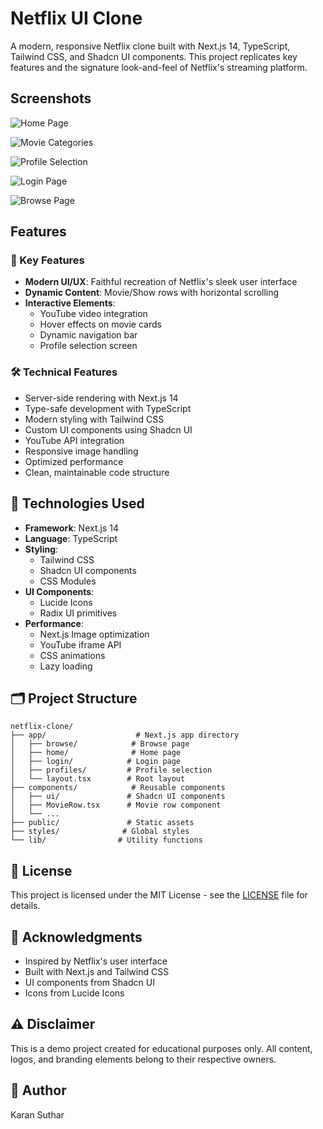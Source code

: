 # Netflix UI Clone

A modern, responsive Netflix clone built with Next.js 14, TypeScript, Tailwind CSS, and Shadcn UI components. This project replicates key features and the signature look-and-feel of Netflix's streaming platform.

## Screenshots

![Home Page](https://res.cloudinary.com/dx9bvma03/image/upload/v1757930490/Screenshot_2025-09-15_152839_zdby6a.png)

![Movie Categories](https://res.cloudinary.com/dx9bvma03/image/upload/v1757930586/Screenshot_2025-09-14_194306_srrgvf.png)

![Profile Selection](https://res.cloudinary.com/dx9bvma03/image/upload/v1757930573/Screenshot_2025-09-14_194409_iw5gwk.png)

![Login Page](https://res.cloudinary.com/dx9bvma03/image/upload/v1757930649/Screenshot_2025-09-14_194445_lgqt41.png)

![Browse Page](https://res.cloudinary.com/dx9bvma03/image/upload/v1757930674/Screenshot_2025-09-14_194639_l6fgax.png)

## Features

### 🎯 Key Features

- **Modern UI/UX**: Faithful recreation of Netflix's sleek user interface
- **Dynamic Content**: Movie/Show rows with horizontal scrolling
- **Interactive Elements**: 
  - YouTube video integration
  - Hover effects on movie cards
  - Dynamic navigation bar
  - Profile selection screen
  



### 🛠️ Technical Features

- Server-side rendering with Next.js 14
- Type-safe development with TypeScript
- Modern styling with Tailwind CSS
- Custom UI components using Shadcn UI
- YouTube API integration
- Responsive image handling
- Optimized performance
- Clean, maintainable code structure

## 🔧 Technologies Used

- **Framework**: Next.js 14
- **Language**: TypeScript
- **Styling**: 
  - Tailwind CSS
  - Shadcn UI components
  - CSS Modules
- **UI Components**:
  - Lucide Icons
  - Radix UI primitives
- **Performance**:
  - Next.js Image optimization
  - YouTube iframe API
  - CSS animations
  - Lazy loading

## 🗂️ Project Structure

```
netflix-clone/
├── app/                    # Next.js app directory
│   ├── browse/            # Browse page
│   ├── home/              # Home page
│   ├── login/            # Login page
│   ├── profiles/         # Profile selection
│   └── layout.tsx        # Root layout
├── components/            # Reusable components
│   ├── ui/               # Shadcn UI components
│   ├── MovieRow.tsx      # Movie row component
│   └── ...
├── public/               # Static assets
├── styles/              # Global styles
└── lib/                # Utility functions
```



## 📄 License

This project is licensed under the MIT License - see the [LICENSE](LICENSE) file for details.

## 🙏 Acknowledgments

- Inspired by Netflix's user interface
- Built with Next.js and Tailwind CSS
- UI components from Shadcn UI
- Icons from Lucide Icons

## ⚠️ Disclaimer

This is a demo project created for educational purposes only. All content, logos, and branding elements belong to their respective owners.

## 👤 Author

Karan Suthar


